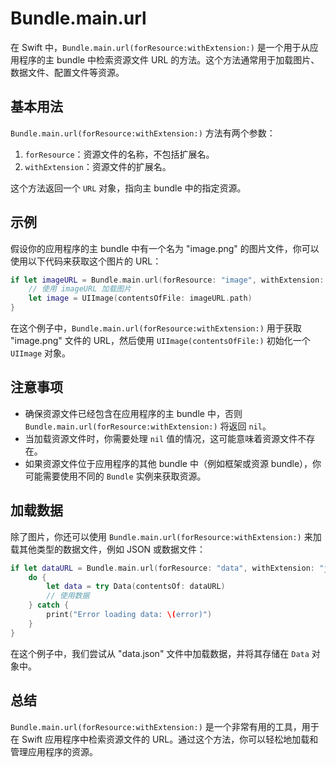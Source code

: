 # Bundle.main.url

在 Swift 中，`Bundle.main.url(forResource:withExtension:)` 是一个用于从应用程序的主 bundle 中检索资源文件 URL 的方法。这个方法通常用于加载图片、数据文件、配置文件等资源。

## 基本用法

`Bundle.main.url(forResource:withExtension:)` 方法有两个参数：

1. `forResource`：资源文件的名称，不包括扩展名。
2. `withExtension`：资源文件的扩展名。

这个方法返回一个 `URL` 对象，指向主 bundle 中的指定资源。

## 示例

假设你的应用程序的主 bundle 中有一个名为 "image.png" 的图片文件，你可以使用以下代码来获取这个图片的 URL：

```swift
if let imageURL = Bundle.main.url(forResource: "image", withExtension: "png") {
    // 使用 imageURL 加载图片
    let image = UIImage(contentsOfFile: imageURL.path)
}
```

在这个例子中，`Bundle.main.url(forResource:withExtension:)` 用于获取 "image.png" 文件的 URL，然后使用 `UIImage(contentsOfFile:)` 初始化一个 `UIImage` 对象。

## 注意事项

- 确保资源文件已经包含在应用程序的主 bundle 中，否则 `Bundle.main.url(forResource:withExtension:)` 将返回 `nil`。
- 当加载资源文件时，你需要处理 `nil` 值的情况，这可能意味着资源文件不存在。
- 如果资源文件位于应用程序的其他 bundle 中（例如框架或资源 bundle），你可能需要使用不同的 `Bundle` 实例来获取资源。

## 加载数据

除了图片，你还可以使用 `Bundle.main.url(forResource:withExtension:)` 来加载其他类型的数据文件，例如 JSON 或数据文件：

```swift
if let dataURL = Bundle.main.url(forResource: "data", withExtension: "json") {
    do {
        let data = try Data(contentsOf: dataURL)
        // 使用数据
    } catch {
        print("Error loading data: \(error)")
    }
}
```

在这个例子中，我们尝试从 "data.json" 文件中加载数据，并将其存储在 `Data` 对象中。

## 总结

`Bundle.main.url(forResource:withExtension:)` 是一个非常有用的工具，用于在 Swift 应用程序中检索资源文件的 URL。通过这个方法，你可以轻松地加载和管理应用程序的资源。

